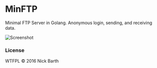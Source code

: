 # MinFTP

Minimal FTP Server in Golang. Anonymous login, sending, and receiving data.

![Screenshot](https://cdn.rawgit.com/nickbarth/MinFTP/2b122b02e126a67a1eb7274d50aa1580c6bd7c7c/screenshot.png)

### License
WTFPL &copy; 2016 Nick Barth
